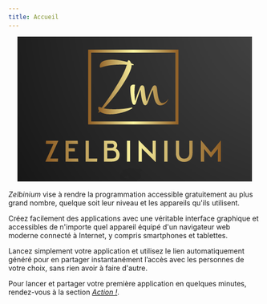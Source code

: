 ```yaml
---
title: Accueil
---
```


<!--div style="margin-bottom: 10px; background-color: green; font-size: larger; padding: 10px;">
  <span style="display: block; text-align: center; ; color: white;">Pour un numérique plus sain pour nos enfants, soutenez <em>Zelbinium</em> !</span>
  <a style="display: flex; width: 100;" href="./donate">
    <span style="margin: auto; background-color: white; color: green; border-radius: 20px; font-family: sans-serif; font-weight: bold; padding: 5px 30px; margin: 10px auto">Faire un don</span>
  </a>
</div-->

<center><img src="./Logo.png" alt="Logo Zelbinium"/></center>

*Zelbinium* vise à rendre la programmation accessible gratuitement au plus grand nombre, quelque soit leur niveau et les appareils qu'ils utilisent. 

Créez facilement des applications avec une véritable interface graphique et accessibles de n'importe quel appareil équipé d'un navigateur web moderne connecté à Internet, y compris smartphones et tablettes.

Lancez simplement votre application et utilisez le lien automatiquement généré pour en partager instantanément l’accès avec les personnes de votre choix, sans rien avoir à faire d'autre.

Pour lancer et partager votre première application en quelques minutes, rendez-vous à la section [*Action !*](./action/).